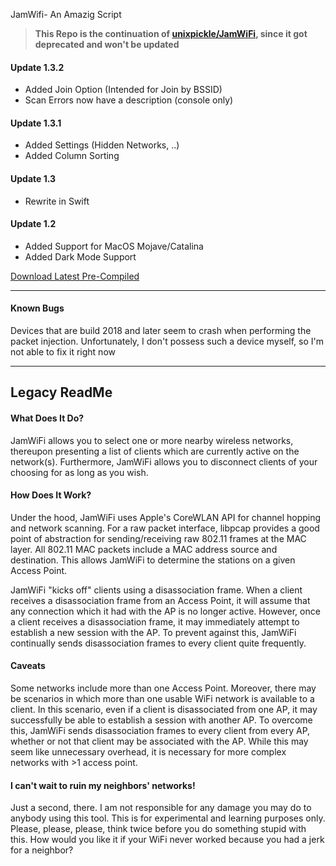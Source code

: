 JamWifi- An Amazig Script
> **This Repo is the continuation of [unixpickle/JamWiFi](https://github.com/unixpickle/JamWiFi), since it got deprecated and won't be updated**

#### Update 1.3.2
- Added Join Option (Intended for Join by BSSID)
- Scan Errors now have a description (console only)

#### Update 1.3.1
- Added Settings (Hidden Networks, ..)
- Added Column Sorting

#### Update 1.3
- Rewrite in Swift

#### Update 1.2
- Added Support for MacOS Mojave/Catalina
- Added Dark Mode Support


[Download Latest Pre-Compiled](https://github.com/anonymouz4/JamWiFi/releases/latest)

---

#### Known Bugs
Devices that are build 2018 and later seem to crash when performing the packet injection. Unfortunately, I don't possess such a device myself, so I'm not able to fix it right now

---
## Legacy ReadMe

#### What Does It Do?

JamWiFi allows you to select one or more nearby wireless networks, thereupon presenting a list of clients which are currently active on the network(s). Furthermore, JamWiFi allows you to disconnect clients of your choosing for as long as you wish.

#### How Does It Work?

Under the hood, JamWiFi uses Apple's CoreWLAN API for channel hopping and network scanning. For a raw packet interface, libpcap provides a good point of abstraction for sending/receiving raw 802.11 frames at the MAC layer. All 802.11 MAC packets include a MAC address source and destination. This allows JamWiFi to determine the stations on a given Access Point.

JamWiFi "kicks off" clients using a disassociation frame. When a client receives a disassociation frame from an Access Point, it will assume that any connection which it had with the AP is no longer active. However, once a client receives a disassociation frame, it may immediately attempt to establish a new session with the AP. To prevent against this, JamWiFi continually sends disassociation frames to every client quite frequently.

#### Caveats

Some networks include more than one Access Point. Moreover, there may be scenarios in which more than one usable WiFi network is available to a client. In this scenario, even if a client is disassociated from one AP, it may successfully be able to establish a session with another AP. To overcome this, JamWiFi sends disassociation frames to every client from every AP, whether or not that client may be associated with the AP. While this may seem like unnecessary overhead, it is necessary for more complex networks with >1 access point.

#### I can't wait to ruin my neighbors' networks!

Just a second, there. I am not responsible for any damage you may do to anybody using this tool. This is for experimental and learning purposes only. Please, please, please, think twice before you do something stupid with this. How would you like it if your WiFi never worked because you had a jerk for a neighbor?

